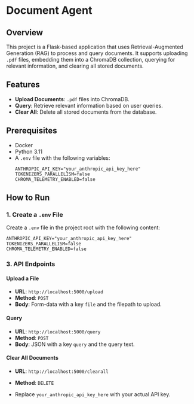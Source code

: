 # Document Agent

## Overview
This project is a Flask-based application that uses Retrieval-Augmented Generation (RAG) to process and query documents. It supports uploading `.pdf` files, 
embedding them into a ChromaDB collection, querying for relevant information, and clearing all stored documents.

## Features
- **Upload Documents**: `.pdf` files into ChromaDB.
- **Query**: Retrieve relevant information based on user queries.
- **Clear All**: Delete all stored documents from the database.

## Prerequisites
- Docker
- Python 3.11
- A `.env` file with the following variables:
  ```env
  ANTHROPIC_API_KEY="your_anthropic_api_key_here"
  TOKENIZERS_PARALLELISM=false
  CHROMA_TELEMETRY_ENABLED=false
  ```

## How to Run

### 1. Create a `.env` File
Create a `.env` file in the project root with the following content:
```env
ANTHROPIC_API_KEY="your_anthropic_api_key_here"
TOKENIZERS_PARALLELISM=false
CHROMA_TELEMETRY_ENABLED=false
```

### 3. API Endpoints
#### Upload a File
- **URL**: `http://localhost:5000/upload`
- **Method**: `POST`
- **Body**: Form-data with a key `file` and the filepath to upload.

#### Query
- **URL**: `http://localhost:5000/query`
- **Method**: `POST`
- **Body**: JSON with a key `query` and the query text.

#### Clear All Documents
- **URL**: `http://localhost:5000/clearall`
- **Method**: `DELETE`


- Replace `your_anthropic_api_key_here` with your actual API key.



